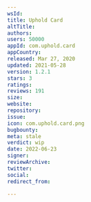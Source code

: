 ```yaml
---
wsId: 
title: Uphold Card
altTitle: 
authors: 
users: 50000
appId: com.uphold.card
appCountry: 
released: Mar 27, 2020
updated: 2021-05-28
version: 1.2.1
stars: 3
ratings: 
reviews: 191
size: 
website: 
repository: 
issue: 
icon: com.uphold.card.png
bugbounty: 
meta: stale
verdict: wip
date: 2022-06-23
signer: 
reviewArchive: 
twitter: 
social: 
redirect_from: 

---
```


